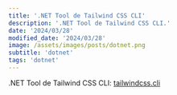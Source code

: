 ```yaml
---
title: '.NET Tool de Tailwind CSS CLI'
description: '.NET Tool de Tailwind CSS CLI.'
date: '2024/03/28'
modified_date: '2024/03/28'
image: /assets/images/posts/dotnet.png
subtitle: 'dotnet'
tags: 'dotnet'
---
```


.NET Tool de Tailwind CSS CLI: [tailwindcss.cli](https://www.nuget.org/packages/tailwindcss.cli)
